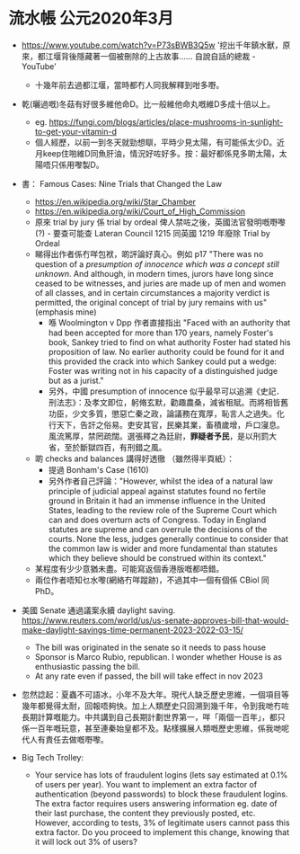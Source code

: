 # 流水帳 公元2020年3月

- https://www.youtube.com/watch?v=P73sBWB3Q5w '挖出千年鎮水獸，原來，都江堰背後隱藏著一個被刪除的上古故事…… 自說自話的總裁 - YouTube'
  - 十幾年前去過都江堰，當時都冇人同我解釋到咁多嘢。

- 乾(曬過嘅)冬菇有好很多維他命D。比一般維他命丸嘅維D多成十倍以上。
  - eg. https://fungi.com/blogs/articles/place-mushrooms-in-sunlight-to-get-your-vitamin-d
  - 個人經歷，以前一到冬天就勁想瞓，平時少見太陽，有可能係太少D。近月keep住啪維D同魚肝油，情況好咗好多。按：最好都係見多啲太陽，太陽唔只係用嚟製D。

- 書： Famous Cases: Nine Trials that Changed the Law
  - https://en.wikipedia.org/wiki/Star_Chamber
  - https://en.wikipedia.org/wiki/Court_of_High_Commission
  - 原來 trial by jury 係 trial by ordeal 俾人禁咗之後，英國法官發明嘅嘢嚟(?) - 要查可能查 Lateran Council 1215 同英國 1219 年廢除 Trial by Ordeal
  - 睇得出作者係冇咩包袱，啲評論好真心。例如 p17 "There was no question of a *presumption of innocence which was a concept still unknown*. And although, in modern times, jurors have long since ceased to be witnesses, and juries are made up of men and women of all classes, and in certain circumstances a majority verdict is permitted, the original concept of trial by jury remains with us" (emphasis mine)
    - 喺 Woolmington v Dpp 作者直接指出 "Faced with an authority that had been accepted for more than 170 years, namely Foster's book, Sankey tried to find on what authority Foster had stated his proposition of law. No earlier authority could be found for it and this provided the crack into which Sankey could put a wedge: Foster was writing not in his capacity of a distinguished judge but as a jurist."
    - 另外，中國 presumption of innocence 似乎最早可以追溯《史記．刑法志》：及孝文即位，躬脩玄默，勸趣農桑，減省租賦。而將相皆舊功臣，少文多質，懲惡亡秦之政，論議務在寬厚，恥言人之過失。化行天下，告訐之俗易。吏安其官，民樂其業，畜積歲增，戶口寖息。風流篤厚，禁罔疏闊。選張釋之為廷尉，**罪疑者予民**，是以刑罰大省，至於斷獄四百，有刑錯之風。
  - 啲 checks and balances 講得好透徹 （雖然得半頁紙）：
    - 提過 Bonham's Case (1610)
    - 另外作者自己評論："However, whilst the idea of a natural law principle of judicial appeal against statutes found no fertile ground in Britain it had an immense influence in the United States, leading to the review role of the Supreme Court which can and does overturn acts of Congress. Today in England statutes are supreme and can overrule the decisions of the courts. None the less, judges generally continue to consider that the common law is wider and more fundamental than statutes which they believe should be construed within its context."
  - 某程度有少少意猶未盡。可能寫返個香港版嘅都唔錯。
  - 兩位作者唔知乜水嚟(網絡冇咩蹤跡)，不過其中一個有個係 CBiol 同 PhD。


- 美國 Senate 通過議案永續 daylight saving. https://www.reuters.com/world/us/us-senate-approves-bill-that-would-make-daylight-savings-time-permanent-2023-2022-03-15/
  - The bill was originated in the senate so it needs to pass house
  - Sponsor is Marco Rubio, republican. I wonder whether House is as enthusiastic passing the bill.
  - At any rate even if passed, the bill will take effect in nov 2023

- 忽然諗起：夏蟲不可語冰，小年不及大年。現代人缺乏歷史思維，一個項目等幾年都覺得太耐，回報唔夠快。加上人類歷史只回溯到幾千年，令到我哋冇咗長期計算嘅能力。中共講到自己長期計劃世界第一，咩「兩個一百年」，都只係一百年嘅玩意，甚至連秦始皇都不及。點樣擴展人類嘅歷史思維，係我哋呢代人有責任去做嘅嘢嚟。

- Big Tech Trolley:
  - Your service has lots of fraudulent logins (lets say estimated at 0.1% of users per year). You want to implement an extra factor of authentication (beyond passwords) to block these fraudulent logins. The extra factor requires users answering information eg. date of their last purchase, the content they previously posted, etc. However, according to tests, 3% of legitimate users cannot pass this extra factor. Do you proceed to implement this change, knowing that it will lock out 3% of users?
